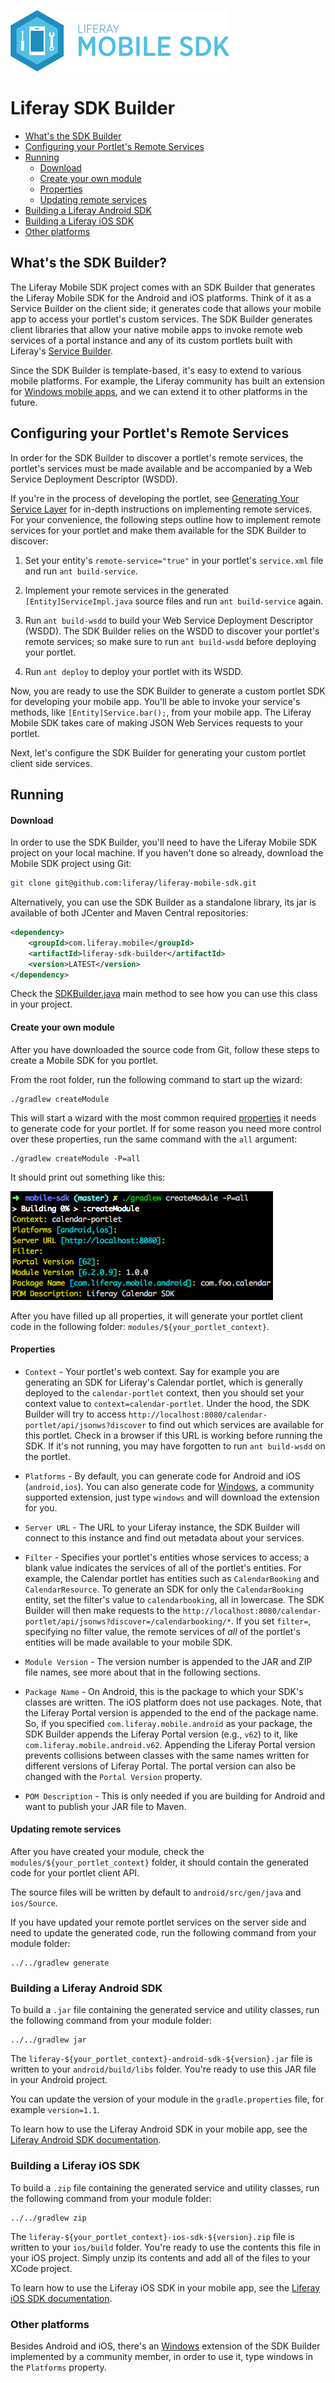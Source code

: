 ![Liferay Mobile SDK logo](../logo.png)

# Liferay SDK Builder

* [What's the SDK Builder](#whats-the-sdk-builder)
* [Configuring your Portlet's Remote Services](#configuring-your-portlets-remote-services)
* [Running](#running)
	* [Download](#download)
	* [Create your own module](#create-your-own-module)
	* [Properties](#properties)
	* [Updating remote services](#updating-remote-services)
* [Building a Liferay Android SDK](#building-a-liferay-android-sdk)
* [Building a Liferay iOS SDK](#building-a-liferay-ios-sdk)
* [Other platforms](#other-platforms)

## What's the SDK Builder?

The Liferay Mobile SDK project comes with an SDK Builder that generates the
Liferay Mobile SDK for the Android and iOS platforms. Think of it as a Service
Builder on the client side; it generates code that allows your mobile app to
access your portlet's custom services. The SDK Builder generates client
libraries that allow your native mobile apps to invoke remote web services of a
portal instance and any of its custom portlets built with Liferay's [Service
Builder](http://www.liferay.com/documentation/liferay-portal/6.2/development/-/ai/generating-your-service-layer-liferay-portal-6-2-dev-guide-04-en).

Since the SDK Builder is template-based, it's easy to extend to various mobile
platforms. For example, the Liferay community has built an extension for
[Windows mobile apps](https://github.com/ithildir/liferay-sdk-builder-windows),
and we can extend it to other platforms in the future.

## Configuring your Portlet's Remote Services

In order for the SDK Builder to discover a portlet's remote services, the
portlet's services must be made available and be accompanied by a Web Service
Deployment Descriptor (WSDD).

If you're in the process of developing the portlet, see [Generating Your Service
Layer](http://www.liferay.com/documentation/liferay-portal/6.2/development/-/ai/generating-your-service-layer-liferay-portal-6-2-dev-guide-04-en)
for in-depth instructions on implementing remote services. For your convenience,
the following steps outline how to implement remote services for your portlet
and make them available for the SDK Builder to discover: 

1. Set your entity's `remote-service="true"` in your portlet's `service.xml`
file and run `ant build-service`.

2. Implement your remote services in the generated `[Entity]ServiceImpl.java`
source files and run `ant build-service` again. 

3. Run `ant build-wsdd` to build your Web Service Deployment Descriptor (WSDD).
The SDK Builder relies on the WSDD to discover your portlet's remote services;
so make sure to run `ant build-wsdd` before deploying your portlet.

4. Run `ant deploy` to deploy your portlet with its WSDD.

Now, you are ready to use the SDK Builder to generate a custom portlet SDK for
developing your mobile app. You'll be able to invoke your service's methods,
like `[Entity]Service.bar();`, from your mobile app. The Liferay Mobile SDK
takes care of making JSON Web Services requests to your portlet.

Next, let's configure the SDK Builder for generating your custom portlet client
side services.

## Running

#### Download

In order to use the SDK Builder, you'll need to have the Liferay Mobile SDK
project on your local machine. If you haven't done so already, download the
Mobile SDK project using Git: 

```sh
git clone git@github.com:liferay/liferay-mobile-sdk.git
```

Alternatively, you can use the SDK Builder as a standalone library, its jar
is available of both JCenter and Maven Central repositories:

```xml
<dependency>
    <groupId>com.liferay.mobile</groupId>
    <artifactId>liferay-sdk-builder</artifactId>
    <version>LATEST</version>
</dependency>
```

Check the [SDKBuilder.java](src/main/java/com/liferay/mobile/sdk/SDKBuilder.java)
main method to see how you can use this class in your project.

#### Create your own module

After you have downloaded the source code from Git, follow these steps to create
a Mobile SDK for you portlet.

From the root folder, run the following command to start up the wizard:

    ./gradlew createModule

This will start a wizard with the most common required [properties](#properties)
it needs to generate code for your portlet. If for some reason you need more
control over these properties, run the same command with the `all` argument:

    ./gradlew createModule -P=all

It should print out something like this:

![Create module screenshot](create_module.png)

After you have filled up all properties, it will generate your portlet client
code in the following folder: `modules/${your_portlet_context}`.

#### Properties

* `Context` - Your portlet's web context. Say for example you are generating
an SDK for Liferay's Calendar portlet, which is generally deployed to the
`calendar-portlet` context, then you should set your context value to
`context=calendar-portlet`. Under the hood, the SDK Builder will try to
access `http://localhost:8080/calendar-portlet/api/jsonws?discover` to find
out which services are available for this portlet. Check in a browser if
this URL is working before running the SDK. If it's not running, you may
have forgotten to run `ant build-wsdd` on the portlet.

* `Platforms` - By default, you can generate code for Android and iOS 
(`android,ios`). You can also generate code for
[Windows](https://github.com/ithildir/liferay-sdk-builder-windows),
a community supported extension, just type `windows` and will download the
extension for you.

* `Server URL` - The URL to your Liferay instance, the SDK Builder will connect
to this instance and find out metadata about your services.

* `Filter` - Specifies your portlet's entities whose services to access; a
blank value indicates the services of all of the portlet's entities. For
example, the Calendar portlet has entities such as `CalendarBooking` and
`CalendarResource`. To generate an SDK for only the `CalendarBooking`
entity, set the filter's value to `calendarbooking`, all in lowercase. The
SDK Builder will then make requests to the
`http://localhost:8080/calendar-portlet/api/jsonws?discover=/calendarbooking/*`.
If you set `filter=`, specifying no filter value, the remote services of
*all* of the portlet's entities will be made available to your mobile SDK.

* `Module Version` - The version number is appended to the JAR and ZIP file names,
see more about that in the following sections.

* `Package Name` - On Android, this is the package to which your SDK's classes
are written. The iOS platform does not use packages. Note, that the Liferay
Portal version is appended to the end of the package name. So, if you
specified `com.liferay.mobile.android` as your package, the SDK
Builder appends the Liferay Portal version (e.g., `v62`) to it, 
like `com.liferay.mobile.android.v62`. Appending the Liferay Portal version
prevents collisions between classes with the same names written for
different versions of Liferay Portal. The portal version can also be changed
with the `Portal Version` property.

* `POM Description` - This is only needed if you are building for Android and
want to publish your JAR file to Maven.

#### Updating remote services

After you have created your module, check the `modules/${your_portlet_context}` folder,
it should contain the generated code for your portlet client API.

The source files will be written by default to `android/src/gen/java` and `ios/Source`.

If you have updated your remote portlet services on the server side and need to update
the generated code, run the following command from your module folder:

    ../../gradlew generate
    
### Building a Liferay Android SDK

To build a `.jar` file containing the generated service and utility classes, run
the following command from your module folder:

    ../../gradlew jar

The `liferay-${your_portlet_context}-android-sdk-${version}.jar` file is written to
your `android/build/libs` folder. You're ready to use this JAR file in your Android
project.

You can update the version of your module in the `gradle.properties` file, for example
`version=1.1`.

To learn how to use the Liferay Android SDK in your mobile app, see the
[Liferay Android SDK documentation](../android/README.md).

### Building a Liferay iOS SDK

To build a `.zip` file containing the generated service and utility classes, run
the following command from your module folder:

    ../../gradlew zip

The `liferay-${your_portlet_context}-ios-sdk-${version}.zip` file is written to
your `ios/build` folder. You're ready to use the contents this file in your iOS
project. Simply unzip its contents and add all of the files to your
XCode project.

To learn how to use the Liferay iOS SDK in your mobile app, see the
[Liferay iOS SDK documentation](../ios/README.md).

### Other platforms

Besides Android and iOS, there's an
[Windows](https://github.com/ithildir/liferay-sdk-builder-windows) extension of
the SDK Builder implemented by a community member, in order to use it, type windows
in the `Platforms` property.